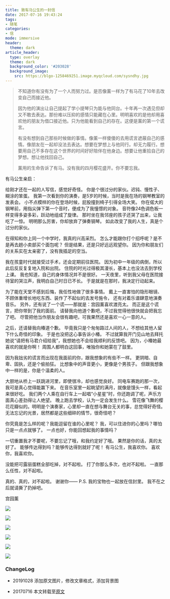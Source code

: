 ```yaml
---
title: 致有马公生的一封信
date: 2017-07-16 19:43:24
tags:
- 随笔
categories:
- 信
mode: immersive
header:
  theme: dark
article_header:
  type: overlay
  theme: dark
  background_color: '#203028'
  background_image: 
    src: https://blgo-1258469251.image.myqcloud.com/sysndhy.jpg
---
```



> 不知道你有没有为了一个人而努力过。是否像薰一样为了有马花了10年去改变自己而接近他。
>
> <!--more-->
>
> 因为他的演出让自己提起了学小提琴只为能与他同台。十年再一次遇见但却又不敢去表达。那份难以压抑的感情只能藏在心里。明明喜欢的是他却用喜欢他的朋友为借口接近他。只为他能看到自己的存在。这便是薰的第一个谎言。
>
> 有没有想到自己那些时候做的事情。像薰一样傻傻的去用谎言遮蔽自己的感情。像朋友在一起却没法去表达。想要在梦想上与他同行。却无力履行。想要用自己不多存在这个世界的时间好好陪伴在他身边。想要让他重拾自己的梦想。想让他找回自己。
>
> 薰用的生命告诉了有马。没有我的四月樱花盛开。你不要忘我。
<style>
  .page__header .header__brand path {
    fill: rgba(255, 255, 255, .95);
  }
</style>

有马公生亲启：

给刚才还在一起的人写信，感觉好奇怪。
你是个很过分的家伙。迟钝、慢性子、糊涂的笨蛋。
我第一次看到你的演奏，是5岁的时候，当时是我在场的钢琴教室的发表会。
小不点模样的你在登场时候，屁股撞到椅子引得全场大笑。
你在偌大的钢琴前，用指尖弹下第一个音时，便成为了我憧憬的对象。
音符像24色调色板一样变得多姿多彩，跃动地组成了旋律。
那时坐在我邻座的孩子还哭了出来，让我吃了一惊。
明明那么厉害，你却放弃了弹奏钢琴。
如此改变了我的人生，真是个过分的家伙。

在得知和你上同一个中学时，我真的兴高采烈。
怎么才能跟你打个招呼呢？是不是再去趟小卖部买个面包呢？
但是结果，还是只好远远观望你。
因为你和朋友们的关系实在太亲密了，没有我插足的空当。

我在孩童时代就接受过手术，还会定期前往医院。
因为初中一年级的病倒，所以此后反反复复地入院和出院。
住院的时光过得极其漫长，基本上也没法去到学校上课。
我也知道，自己的身体情况并不是很好。
一天夜里，听到我父母在医院接待室的哭泣声，我明白自己时日已不长。
于是就是在那时，我决定行动起来。

为了能在天堂不感到后悔，我任性地做了很多事情。
戴上一直害怕的隐形眼镜、不顾体重增长地吃东西、装作了不起似的去发号施令，
还有对着乐谱肆意地演奏音乐。
另外，还有说了一个谎——那就是：宫园薰喜欢渡亮太。
而正是这个谎言，把你带到了我的面前。
请替我向他道个歉吧，不过我觉得他很快就会把我忘了吧。
尽管把他当作朋友会很有趣吧，可我果然还是喜欢一心一意的人。

之后，还请替我向椿道个歉。
毕竟我只是个匆匆路过人间的人，不想给其他人留下什么奇怪的印象。
于是也没把这心事告诉小椿。
不过就算我开门见山地去拜托她说“请把有马君介绍给我”，我想她也不会给我顺利的反馈吧。
因为，小椿她最喜欢的就是你啊！
周围人都明白这回事，唯独你和她蒙在了鼓里。

因为我拙劣的谎言而出现在我面前的你，跟我想象的有些不一样。
更阴暗、自卑、固执，还是个偷拍狂。
比想象中的声音更小，更像是个男孩子。
但跟我想象中一样的是，你是个温柔的人。

大胆地从桥上一跃跳进河里，即使很冷，却也感觉良好。
同电车赛跑的那一次，我可是真心觉得能赢下来。
在音乐室里一起眺望的满月，就像是馒头一样，看起来很好吃。
我们两个人乘在自行车上一起唱“小星星”时，你还跑调了呢，声乐方面真心差劲得让人绝望。
晚上跑去学校，认为一定会发生什么。
雪花像飞舞的樱花花瓣似的。明明是个演奏家，心里却一直在想与舞台无关的事，总觉得好奇怪。
无法忘记的光景，居然都是这些细碎的情节，很奇怪吧？

你究竟是怎么样的呢？我能逗留在谁的心里呢？
我，可以住进你的心里吗？哪怕只是一点点就够了。
一点也好，你能回想起我的事情吗？

一切重置我才不要呢，不要忘记了哦，和我约定好了哦。
果然是你的话，真的太好了。
能够传达得到吗？能够传达得到就好了呢！
有马公生，我喜欢你。
喜欢你，我喜欢你。

没能把可露丽蛋糕全部吃掉，对不起啦。
打了你那么多次，也对不起啦。
一直那么任性，对不起啦。

真的、真的，对不起啦。
谢谢你——
 P.S. 我的宝物也一起放在信封里。 我不在之后就请撕了扔掉吧。

宫园薰

![](https://ww2.sinaimg.cn/large/deaff963jw1eqcgaosu59j20zk0k0dlg.jpg)

![](https://ww4.sinaimg.cn/large/deaff963jw1eqcgb00csdj20zk0k0n2d.jpg)

![](https://ww3.sinaimg.cn/large/deaff963jw1eqcgbd29zdj20zk0k07bn.jpg)

![](https://ww4.sinaimg.cn/large/deaff963jw1eqcgbmd0ggj20zk0k00y7.jpg)

![](https://ww2.sinaimg.cn/large/deaff963jw1eqcgnpmwgdj20zk0k0dm9.jpg)

![](https://ww3.sinaimg.cn/large/deaff963jw1eqcgs83wjcj20rs0ocq4v.jpg)

### ChangeLog

- 20191028 添加原文图片，修改文章格式，添加背景图

- 20170716 本文转载至[原文]( http://t.cn/RA75hW9) 